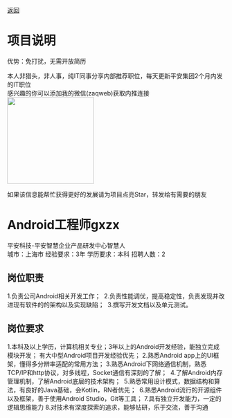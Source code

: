 [返回](../../)

# 项目说明

优势：免打扰，无需开放简历

本人非猎头，非人事，纯IT同事分享内部推荐职位，每天更新平安集团2个月内发的IT职位  
感兴趣的你可以添加我的微信(zaqweb)获取内推连接  
<img src="https://github.com/zaqweb/PA-IT-JOBS/blob/master/WechatICode.jpeg"  height="200" width="200">

如果该信息能帮忙获得更好的发展请为项目点亮Star，转发给有需要的朋友

# Android工程师gxzx
平安科技-平安智慧企业产品研发中心智慧人  
城市：上海市 经验要求：3年 学历要求：本科  招聘人数：2

## 岗位职责
1.负责公司Android相关开发工作； 
2.负责性能调优，提高稳定性，负责发现并改进现有软件的的架构以及实现缺陷； 
3.撰写开发文档以及单元测试。

## 岗位要求
1.本科及以上学历，计算机相关专业；3年以上的Android开发经验，能独立完成模块开发； 有大中型Android项目开发经验优先；
2.熟悉Android app上的UI框架，懂得多分辨率适配的常用方法；
3.熟悉Android下网络通信机制，熟悉TCP/IP和http协议，对多线程，Socket通信有深刻的了解； 
4.了解Android内存管理机制，了解Android底层的技术架构； 
5.熟悉常用设计模式，数据结构和算法，有良好的Java基础，会Kotlin，RN者优先； 
6.熟悉Android流行的开源组件以及框架，善于使用Android Studio，Git等工具；
7.具有独立开发能力，一定的逻辑思维能力
8.对技术有深度探索的追求，能够钻研，乐于交流，善于沟通




